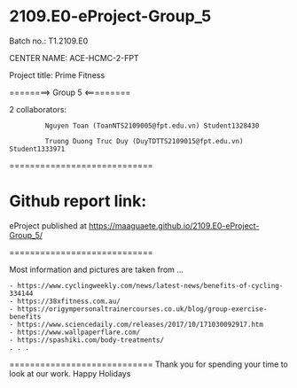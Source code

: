 # 2109.E0-eProject-Group_5

Batch no.: T1.2109.E0

CENTER NAME: ACE-HCMC-2-FPT

Project title: Prime Fitness

========> Group 5 <=========

2 collaborators:

             Nguyen Toan (ToanNTS2109005@fpt.edu.vn) Student1328430

             Truong Duong Truc Duy (DuyTDTTS2109015@fpt.edu.vn) Student1333971
             
             
============================

Github report link: 
============================

eProject published at https://maaguaete.github.io/2109.E0-eProject-Group_5/

============================

Most information and pictures are taken from ...

    - https://www.cyclingweekly.com/news/latest-news/benefits-of-cycling-334144
    - https://38xfitness.com.au/
    - https://origympersonaltrainercourses.co.uk/blog/group-exercise-benefits
    - https://www.sciencedaily.com/releases/2017/10/171030092917.htm
    - https://www.wallpaperflare.com/
    - https://spashiki.com/body-treatments/
    . . .

============================ Thank you for spending your time to look at our work. Happy Holidays

